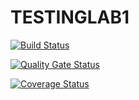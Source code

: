 # TESTINGLAB1
[![Build Status](https://www.travis-ci.com/GroypySpoopyBoi/TESTINGLAB1.svg?branch=main)](https://www.travis-ci.com/GroypySpoopyBoi/TESTINGLAB1)

[![Quality Gate Status](https://sonarcloud.io/api/project_badges/measure?project=GroypySpoopyBoi_TESTINGLAB1&metric=alert_status)](https://sonarcloud.io/dashboard?id=GroypySpoopyBoi_TESTINGLAB1)

[![Coverage Status](https://coveralls.io/repos/github/GroypySpoopyBoi/TESTINGLAB1/badge.svg?branch=main)](https://coveralls.io/github/GroypySpoopyBoi/TESTINGLAB1-?branch=main)
